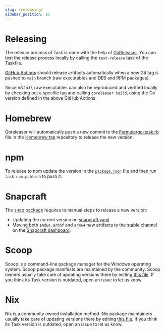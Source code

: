 ```yaml
---
slug: /releasing/
sidebar_position: 10
---
```


# Releasing

The release process of Task is done with the help of [GoReleaser][goreleaser].
You can test the release process locally by calling the `test-release` task of
the Taskfile.

[GitHub Actions](https://github.com/go-task/task/actions) should release
artifacts automatically when a new Git tag is pushed to `main` branch (raw
executables and DEB and RPM packages).

Since v3.15.0, raw executables can also be reproduced and verified locally by
checking out a specific tag and calling `goreleaser build`, using the Go version
defined in the above GitHub Actions.

# Homebrew

Goreleaser will automatically push a new commit to the
[Formula/go-task.rb][gotaskrb] file in the [Homebrew tap][homebrewtap]
repository to release the new version.

# npm

To release to npm update the version in the [`package.json`][packagejson] file
and then run `task npm:publish` to push it.

# Snapcraft

The [snap package][snappackage] requires to manual steps to release a new
version:

- Updating the current version on [snapcraft.yaml][snapcraftyaml].
- Moving both `amd64`, `armhf` and `arm64` new artifacts to the stable channel
  on the [Snapcraft dashboard][snapcraftdashboard].

# Scoop

Scoop is a command-line package manager for the Windows operating system. Scoop
package manifests are maintained by the community. Scoop owners usually take
care of updating versions there by editing
[this file](https://github.com/ScoopInstaller/Main/blob/master/bucket/task.json).
If you think its Task version is outdated, open an issue to let us know.

# Nix

Nix is a community owned installation method. Nix package maintainers usually
take care of updating versions there by editing
[this file](https://github.com/NixOS/nixpkgs/blob/nixos-unstable/pkgs/development/tools/go-task/default.nix).
If you think its Task version is outdated, open an issue to let us know.

<!-- prettier-ignore-start -->
[goreleaser]: https://goreleaser.com/
[homebrewtap]: https://github.com/go-task/homebrew-tap
[gotaskrb]: https://github.com/go-task/homebrew-tap/blob/master/Formula/go-task.rb
[packagejson]: https://github.com/go-task/task/blob/main/package.json#L3
[snappackage]: https://github.com/go-task/snap
[snapcraftyaml]: https://github.com/go-task/snap/blob/master/snap/snapcraft.yaml#L2
[snapcraftdashboard]: https://snapcraft.io/task/releases
<!-- prettier-ignore-end -->
